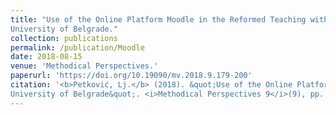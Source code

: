 ```yaml
---
title: "Use of the Online Platform Moodle in the Reformed Teaching within the Department of Neohelenistic Studies at the Faculty of Philology,
University of Belgrade."
collection: publications
permalink: /publication/Moodle
date: 2018-08-15
venue: 'Methodical Perspectives.'
paperurl: 'https://doi.org/10.19090/mv.2018.9.179-200'
citation: '<b>Petković, Lj.</b> (2018). &quot;Use of the Online Platform Moodle in the Reformed Teaching within the Department of Neohelenistic Studies at the Faculty of Philology,
University of Belgrade&quot;. <i>Methodical Perspectives 9</i>(9), pp. 179-200.'
---
```

<!--[Download paper here](http://academicpages.github.io/files/paper1.pdf)-->

<!--Recommended citation: Your Name, You. (2009). "Paper Title Number 1." <i>Journal 1</i>. 1(1).-->